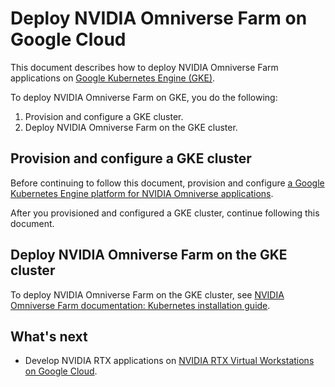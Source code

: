 # Deploy NVIDIA Omniverse Farm on Google Cloud

This document describes how to deploy NVIDIA Omniverse Farm applications on
[Google Kubernetes Engine (GKE)](https://cloud.google.com/kubernetes-engine/docs/concepts/kubernetes-engine-overview).

To deploy NVIDIA Omniverse Farm on GKE, you do the following:

1.  Provision and configure a GKE cluster.
1.  Deploy NVIDIA Omniverse Farm on the GKE cluster.

## Provision and configure a GKE cluster

Before continuing to follow this document, provision and configure
[a Google Kubernetes Engine platform for NVIDIA Omniverse applications](../gke-base-platform/README.md).

After you provisioned and configured a GKE cluster, continue following this
document.

## Deploy NVIDIA Omniverse Farm on the GKE cluster

To deploy NVIDIA Omniverse Farm on the GKE cluster, see
[NVIDIA Omniverse Farm documentation: Kubernetes installation guide](https://docs.omniverse.nvidia.com/farm/latest/deployments/kubernetes.html).

## What's next

- Develop NVIDIA RTX applications on
  [NVIDIA RTX Virtual Workstations on Google Cloud](../README.md#nvidia-rtx-virtual-workstations).
